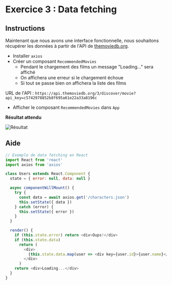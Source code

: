 # Exercice 3 : Data fetching

## Instructions

Maintenant que nous avons une interface fonctionnelle, nous souhaitons récupérer les données à partir de l'API de [themoviedb.org](https://developers.themoviedb.org/3/discover/movie-discover).

* Installer `axios`
* Créer un composant `RecommendedMovies`
  * Pendant le chargement des films un message "Loading..." sera affiché
  * On affichera une erreur si le chargement échoue
  * Si tout se passe bien on affichera la liste des films

URL de l'API : `https://api.themoviedb.org/3/discover/movie?api_key=c5742978852b8f695a61e22a33a8196c`

* Afficher le composant `RecommendedMovies` dans `App`

**Résultat attendu**

![Résultat](ex-3-result.png)

## Aide

```js
// Exemple de data fetching en React
import React from 'react'
import axios from 'axios'

class Users extends React.Component {
  state = { error: null, data: null }

  async componentWillMount() {
    try {
      const data = await axios.get('/characters.json')
      this.setState({ data })
    } catch (error) {
      this.setState({ error })
    }
  }

  render() {
    if (this.state.error) return <div>Oups!</div>
    if (this.state.data)
      return (
        <div>
          {this.state.data.map(user => <div key={user.id}>{user.name}</div>)}
        </div>
      )
    return <div>Loading...</div>
  }
}
```
